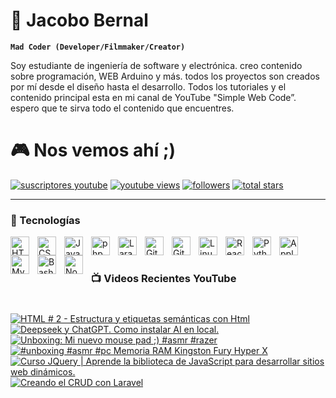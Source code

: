 
# 🎸 Jacobo Bernal

**`Mad Coder (Developer/Filmmaker/Creator)`**

Soy estudiante de ingeniería de software y electrónica. creo contenido sobre programación, WEB Arduino y más. todos los proyectos son creados por mí desde el diseño hasta el desarrollo. Todos los tutoriales y el contenido principal esta en mi canal de YouTube "Simple Web Code”.
espero que te sirva todo el contenido que encuentres.

# 🎮 Nos vemos ahí ;)

<p align="left">
      <a href="https://www.youtube.com/c/simplewebcode?sub_confirmation=1">
         <img alt="suscriptores youtube" title="Suscribete a mi canal de YouTube" src="https://custom-icon-badges.demolab.com/youtube/channel/subscribers/UCnLpHGdirO50h6__q_cyH3g?color=%23E05D44&label=SUBSCRIBETE&logo=video&logoColor=white&style=for-the-badge&labelColor=4C585B"/></a> 
      <a href="https://www.youtube.com/c/simplewebcode?views">
         <img alt="youtube views" title="YouTube Vistas" src="https://custom-icon-badges.demolab.com/youtube/channel/views/UCnLpHGdirO50h6__q_cyH3g?color=%23E1AD0E&logo=eye&logoColor=white&style=for-the-badge&labelColor=4C585B"/></a> 
      <a href="https://github.com/simplewsoftware?tab=followers">
         <img alt="followers" title="Sigueme en Github" src="https://custom-icon-badges.demolab.com/github/followers/simplewsoftware?color=236ad3&labelColor=1155ba&style=for-the-badge&logo=person-add&label=SIGUEME&logoColor=white"/></a>
      <a href="https://github.com/simplewsoftware?tab=repositories&sort=stargazers">
         <img alt="total stars" title="Stars GitHub" src="https://custom-icon-badges.demolab.com/github/stars/simplewsoftware?color=55960c&style=for-the-badge&labelColor=488207&logo=star"/></a>
</p>

---


### 🧰 Tecnologías


<img align="left" alt="HTML" width="30px" style="padding-right:10px;" src="https://cdn.jsdelivr.net/gh/devicons/devicon/icons/html5/html5-plain.svg" />
<img align="left" alt="CSS" width="30px" style="padding-right:10px;" src="https://cdn.jsdelivr.net/gh/devicons/devicon/icons/css3/css3-plain.svg" />
<img align="left" alt="JavaScript" width="30px" style="padding-right:10px;" src="https://cdn.jsdelivr.net/gh/devicons/devicon/icons/javascript/javascript-plain.svg" />
<img align="left" alt="php" width="30px" style="padding-right:10px;" src="https://cdn.jsdelivr.net/gh/devicons/devicon/icons/php/php-original.svg" />
<img align="left" alt="Laravel" width="30px" style="padding-right:10px;" src="https://cdn.jsdelivr.net/gh/devicons/devicon@latest/icons/laravel/laravel-original.svg" />
<img align="left" alt="GitHub" width="30px" style="padding-right:10px;" src="https://user-images.githubusercontent.com/3369400/139447912-e0f43f33-6d9f-45f8-be46-2df5bbc91289.png" />
<img align="left" alt="Git" width="30px" style="padding-right:10px;" src="https://cdn.jsdelivr.net/gh/devicons/devicon@latest/icons/git/git-plain.svg" />
<img align="left" alt="Linux" width="30px" style="padding-right:10px;" src="https://cdn.jsdelivr.net/gh/devicons/devicon/icons/linux/linux-original.svg" />
<img align="left" alt="React" width="30px" style="padding-right:10px;" src="https://cdn.jsdelivr.net/gh/devicons/devicon/icons/react/react-original.svg" />
<img align="left" alt="Python" width="30px" style="padding-right:10px;" src="https://cdn.jsdelivr.net/gh/devicons/devicon/icons/python/python-plain.svg" />
<img align="left" alt="Apple" width="30px" style="padding-right:10px;" src="https://cdn.jsdelivr.net/gh/devicons/devicon@latest/icons/apple/apple-original.svg" />
<img align="left" alt="MySQL" width="30px" style="padding-right:10px;" src="https://cdn.jsdelivr.net/gh/devicons/devicon/icons/mysql/mysql-original.svg" />
<img align="left" alt="Bash" width="30px" style="padding-right:10px;" src="https://cdn.jsdelivr.net/gh/devicons/devicon/icons/bash/bash-original.svg" />
<img align="left" alt="Node.js" width="30px" style="padding-right:10px;" src="https://cdn.jsdelivr.net/gh/devicons/devicon/icons/nodejs/nodejs-original.svg" />


<br />

#

### 📺 Videos Recientes YouTube

#

<!-- BEGIN YOUTUBE-CARDS -->
[![HTML # 2 - Estructura y etiquetas semánticas con Html](https://ytcards.demolab.com/?id=LM4NbXYI_o0&title=HTML+%23+2+-+Estructura+y+etiquetas+sem%C3%A1nticas+con+Html&lang=en&timestamp=1740766070&background_color=%230d1117&title_color=%23ffffff&stats_color=%23dedede&max_title_lines=1&width=250&border_radius=5 "HTML # 2 - Estructura y etiquetas semánticas con Html")](https://www.youtube.com/watch?v=LM4NbXYI_o0)
[![Deepseek y ChatGPT. Como instalar AI en local.](https://ytcards.demolab.com/?id=sncfNzTiQYQ&title=Deepseek+y+ChatGPT.+Como+instalar+AI+en+local.&lang=en&timestamp=1739336856&background_color=%230d1117&title_color=%23ffffff&stats_color=%23dedede&max_title_lines=1&width=250&border_radius=5 "Deepseek y ChatGPT. Como instalar AI en local.")](https://www.youtube.com/watch?v=sncfNzTiQYQ)
[![Unboxing: Mi nuevo mouse pad ;) #asmr #razer](https://ytcards.demolab.com/?id=RPssoM0KiBk&title=Unboxing%3A+Mi+nuevo+mouse+pad+%3B%29+%23asmr+%23razer&lang=en&timestamp=1738937410&background_color=%230d1117&title_color=%23ffffff&stats_color=%23dedede&max_title_lines=1&width=250&border_radius=5 "Unboxing: Mi nuevo mouse pad ;) #asmr #razer")](https://www.youtube.com/watch?v=RPssoM0KiBk)
[![#unboxing  #asmr  #pc Memoria RAM Kingston Fury Hyper X](https://ytcards.demolab.com/?id=-_WrqZTuEzU&title=%23unboxing++%23asmr++%23pc+Memoria+RAM+Kingston+Fury+Hyper+X&lang=en&timestamp=1736285376&background_color=%230d1117&title_color=%23ffffff&stats_color=%23dedede&max_title_lines=1&width=250&border_radius=5 "#unboxing  #asmr  #pc Memoria RAM Kingston Fury Hyper X")](https://www.youtube.com/watch?v=-_WrqZTuEzU)
[![Curso JQuery | Aprende la biblioteca de JavaScript para desarrollar sitios web dinámicos.](https://ytcards.demolab.com/?id=APXy5gNqOsY&title=Curso+JQuery+%7C+Aprende+la+biblioteca+de+JavaScript+para+desarrollar+sitios+web+din%C3%A1micos.&lang=en&timestamp=1735101309&background_color=%230d1117&title_color=%23ffffff&stats_color=%23dedede&max_title_lines=1&width=250&border_radius=5 "Curso JQuery | Aprende la biblioteca de JavaScript para desarrollar sitios web dinámicos.")](https://www.youtube.com/watch?v=APXy5gNqOsY)
[![Creando el CRUD con Laravel](https://ytcards.demolab.com/?id=Qya6t2LoWIQ&title=Creando+el+CRUD+con+Laravel&lang=en&timestamp=1733439163&background_color=%230d1117&title_color=%23ffffff&stats_color=%23dedede&max_title_lines=1&width=250&border_radius=5 "Creando el CRUD con Laravel")](https://www.youtube.com/watch?v=Qya6t2LoWIQ)
<!-- END YOUTUBE-CARDS -->
#

